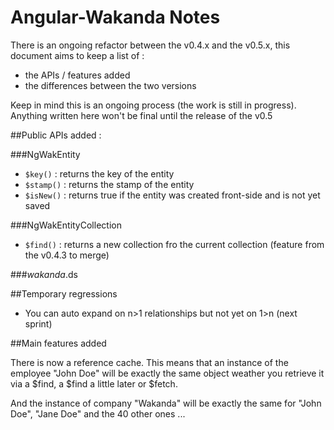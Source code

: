 Angular-Wakanda Notes
=====================
There is an ongoing refactor between the v0.4.x and the v0.5.x, this document aims to keep a list of :

* the APIs / features added
* the differences between the two versions

Keep in mind this is an ongoing process (the work is still in progress). Anything written here won't be final until the release of the v0.5


##Public APIs added :

###NgWakEntity

* `$key()` : returns the key of the entity
* `$stamp()` : returns the stamp of the entity
* `$isNew()` : returns true if the entity was created front-side and is not yet saved

###NgWakEntityCollection

* `$find()` : returns a new collection fro the current collection (feature from the v0.4.3 to merge)

###$wakanda.$ds

##Temporary regressions

* You can auto expand on n>1 relationships but not yet on 1>n (next sprint)

##Main features added

There is now a reference cache. This means that an instance of the employee "John Doe" will be exactly the same object weather you retrieve it via a $find, a $find a little later or $fetch.

And the instance of company "Wakanda" will be exactly the same for "John Doe", "Jane Doe" and the 40 other ones ...
